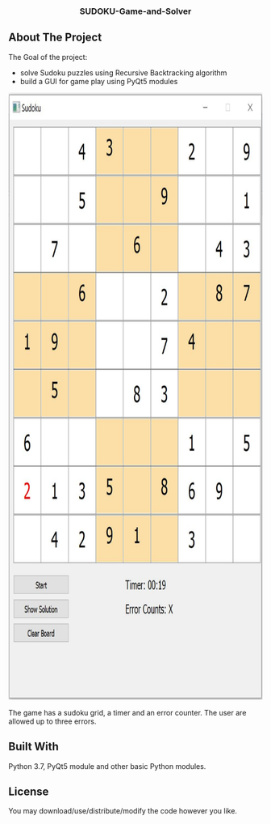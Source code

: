 
<!-- PROJECT LOGO -->
<h3 align="center">SUDOKU-Game-and-Solver</h3>

<!-- ABOUT THE PROJECT -->
## About The Project

The Goal of the project:
* solve Sudoku puzzles using Recursive Backtracking algorithm
* build a GUI for game play using PyQt5 modules

<p align="center">
  <a href="https://github.com/othneildrew/Best-README-Template">
    <img src="images/sudoku_gui.JPG" alt="Sudoku GUI Capture" width="910" height="1200">
  </a>
</p>

The game has a sudoku grid, a timer and an error counter. The user are allowed up to three errors.

## Built With
Python 3.7, PyQt5 module and other basic Python modules.

## License
You may download/use/distribute/modify the code however you like.
